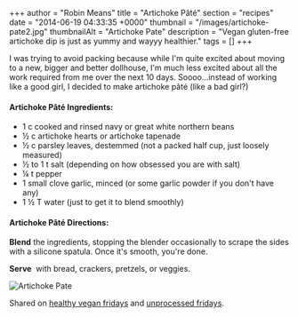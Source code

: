 +++
author = "Robin Means"
title = "Artichoke Pâté"
section = "recipes"
date = "2014-06-19 04:33:35 +0000"
thumbnail = "/images/artichoke-pate2.jpg"
thumbnailAlt = "Artichoke Pate"
description = "Vegan gluten-free artichoke dip is just as yummy and wayyy healthier."
tags = []
+++

I was trying to avoid packing because while I'm quite excited about moving to a new, bigger and better dollhouse, I'm much less excited about all the work required from me over the next 10 days. Soooo...instead of working like a good girl, I decided to make artichoke pâté (like a bad girl?)

#### Artichoke Pâté Ingredients:

- 1 c cooked and rinsed navy or great white northern beans
- ½ c artichoke hearts or artichoke tapenade
- ½ c parsley leaves, destemmed (not a packed half cup, just loosely measured)
- ½ to 1 t salt (depending on how obsessed you are with salt)
- ¼ t pepper
- 1 small clove garlic, minced (or some garlic powder if you don't have any)
- 1 ½ T water (just to get it to blend smoothly)

#### Artichoke Pâté Directions:

**Blend** the ingredients, stopping the blender occasionally to scrape the sides with a silicone spatula. Once it's smooth, you're done.

**Serve** &nbsp;with bread, crackers, pretzels, or veggies.

![Artichoke Pate](/images/artichoke-pate1.jpg)



Shared on [healthy vegan fridays](http://vegandollhouse.com/healthy-vegan-fridays/healthy-vegan-friday-2) and [unprocessed fridays](http://girlmeetsnourishment.com/unprocessed-fridays-61/).


